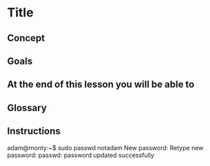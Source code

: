 # Title 

## Concept 


## Goals

## At the end of this lesson you will be able to

## Glossary

## Instructions 

adam@monty:~$ sudo passwd notadam
New password:
Retype new password:
passwd: password updated successfully
